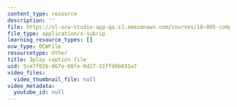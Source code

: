 ```yaml
---
content_type: resource
description: ''
file: https://ol-ocw-studio-app-qa.s3.amazonaws.com/courses/18-085-computational-science-and-engineering-i-fall-2008/5ce7f02b867e68fe0d2751ffd6b031a7_Y_lWzD2vigk.srt
file_type: application/x-subrip
learning_resource_types: []
ocw_type: OCWFile
resourcetype: Other
title: 3play caption file
uid: 5ce7f02b-867e-68fe-0d27-51ffd6b031a7
video_files:
  video_thumbnail_file: null
video_metadata:
  youtube_id: null
---
```

